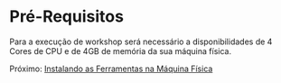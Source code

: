 # Pré-Requisitos

Para a execução de workshop será necessário a disponibilidades de 4 Cores de CPU e de 4GB de memória da sua máquina física.

Próximo: [Instalando as Ferramentas na Máquina Física](02-ferramentas-maquina-fisica.md)
